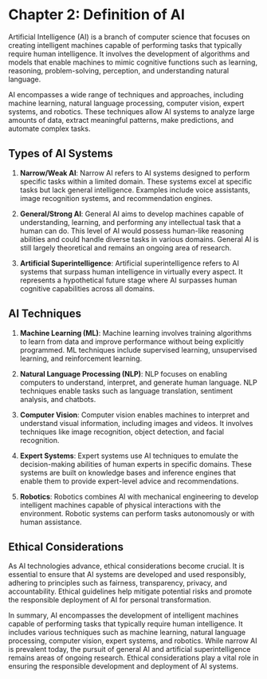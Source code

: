Chapter 2: Definition of AI
===========================

Artificial Intelligence (AI) is a branch of computer science that focuses on creating intelligent machines capable of performing tasks that typically require human intelligence. It involves the development of algorithms and models that enable machines to mimic cognitive functions such as learning, reasoning, problem-solving, perception, and understanding natural language.

AI encompasses a wide range of techniques and approaches, including machine learning, natural language processing, computer vision, expert systems, and robotics. These techniques allow AI systems to analyze large amounts of data, extract meaningful patterns, make predictions, and automate complex tasks.

**Types of AI Systems**
-----------------------

1. **Narrow/Weak AI**: Narrow AI refers to AI systems designed to perform specific tasks within a limited domain. These systems excel at specific tasks but lack general intelligence. Examples include voice assistants, image recognition systems, and recommendation engines.

2. **General/Strong AI**: General AI aims to develop machines capable of understanding, learning, and performing any intellectual task that a human can do. This level of AI would possess human-like reasoning abilities and could handle diverse tasks in various domains. General AI is still largely theoretical and remains an ongoing area of research.

3. **Artificial Superintelligence**: Artificial superintelligence refers to AI systems that surpass human intelligence in virtually every aspect. It represents a hypothetical future stage where AI surpasses human cognitive capabilities across all domains.

**AI Techniques**
-----------------

1. **Machine Learning (ML)**: Machine learning involves training algorithms to learn from data and improve performance without being explicitly programmed. ML techniques include supervised learning, unsupervised learning, and reinforcement learning.

2. **Natural Language Processing (NLP)**: NLP focuses on enabling computers to understand, interpret, and generate human language. NLP techniques enable tasks such as language translation, sentiment analysis, and chatbots.

3. **Computer Vision**: Computer vision enables machines to interpret and understand visual information, including images and videos. It involves techniques like image recognition, object detection, and facial recognition.

4. **Expert Systems**: Expert systems use AI techniques to emulate the decision-making abilities of human experts in specific domains. These systems are built on knowledge bases and inference engines that enable them to provide expert-level advice and recommendations.

5. **Robotics**: Robotics combines AI with mechanical engineering to develop intelligent machines capable of physical interactions with the environment. Robotic systems can perform tasks autonomously or with human assistance.

**Ethical Considerations**
--------------------------

As AI technologies advance, ethical considerations become crucial. It is essential to ensure that AI systems are developed and used responsibly, adhering to principles such as fairness, transparency, privacy, and accountability. Ethical guidelines help mitigate potential risks and promote the responsible deployment of AI for personal transformation.

In summary, AI encompasses the development of intelligent machines capable of performing tasks that typically require human intelligence. It includes various techniques such as machine learning, natural language processing, computer vision, expert systems, and robotics. While narrow AI is prevalent today, the pursuit of general AI and artificial superintelligence remains areas of ongoing research. Ethical considerations play a vital role in ensuring the responsible development and deployment of AI systems.
